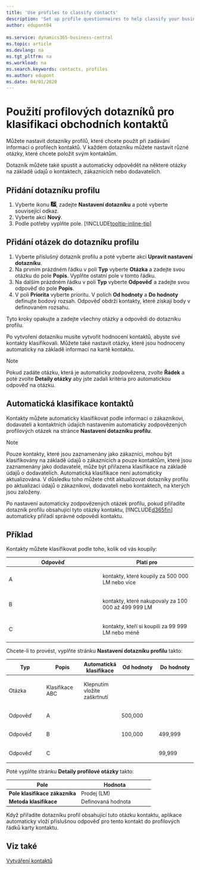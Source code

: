 ```yaml
---
title: 'Use profiles to classify contacts'
description: 'Set up profile questionnaires to help classify your business contacts'
author: edupont04

ms.service: dynamics365-business-central
ms.topic: article
ms.devlang: na
ms.tgt_pltfrm: na
ms.workload: na
ms.search.keywords: contacts, profiles
ms.author: edupont
ms.date: 04/01/2020
---
```


# Použití profilových dotazníků pro klasifikaci obchodních kontaktů
Můžete nastavit dotazníky profilů, které chcete použít při zadávání informací o profilech kontaktů. V každém dotazníku můžete nastavit různé otázky, které chcete položit svým kontaktům.

Dotazník můžete také spustit a automaticky odpovědět na některé otázky na základě údajů o kontaktech, zákaznících nebo dodavatelích.

## Přidání dotazníku profilu
1. Vyberte ikonu ![Žárovky, která otevře funkci Řekněte mi](media/ui-search/search_small.png "Řekněte mi, co chcete dělat"), zadejte **Nastavení dotazníku** a poté vyberte související odkaz.
2. Vyberte akci **Nový**.
3. Podle potřeby vyplňte pole. [!INCLUDE[tooltip-inline-tip](includes/tooltip-inline-tip_md.md)]

## Přidání otázek do dotazníku profilu
1. Vyberte příslušný dotazník profilu a poté vyberte akci **Upravit nastavení dotazníku**.
2. Na prvním prázdném řádku v poli **Typ** vyberte **Otázka** a zadejte svou otázku do pole **Popis**. Vyplňte ostatní pole v tomto řádku.
3. Na dalším prázdném řádku v poli **Typ** vyberte **Odpověď** a zadejte svou odpověď do pole **Popis**.
4. V poli **Priorita** vyberte prioritu. V polích **Od hodnoty** a **Do hodnoty** definujte bodový rozsah. Odpověď obdrží kontakty, které získají body v definovaném rozsahu.

Tyto kroky opakujte a zadejte všechny otázky a odpovědi do dotazníku profilu.

Po vytvoření dotazníku musíte vytvořit hodnocení kontaktů, abyste své kontakty klasifikovali. Můžete také nastavit otázky, které jsou hodnoceny automaticky na základě informací na kartě kontaktu.

> [!NOTE]
> Pokud zadáte otázku, která je automaticky zodpovězena, zvolte <STRONG>Řádek</STRONG> a poté zvolte <STRONG>Detaily otázky</STRONG> aby jste zadali kritéria pro automatickou odpověď na otázku.

## Automatická klasifikace kontaktů
Kontakty můžete automaticky klasifikovat podle informací o zákazníkovi, dodavateli a kontaktních údajích nastavením automaticky zodpovězených profilových otázek na stránce **Nastavení dotazníku profilu**.

> [!NOTE]
> Pouze kontakty, které jsou zaznamenány jako zákazníci, mohou být klasifikovány na základě údajů o zákaznících a pouze kontaktům, které jsou zaznamenány jako dodavatelé, může být přiřazena klasifikace na základě údajů o dodavatelích. Automatická klasifikace není automaticky aktualizována. V důsledku toho můžete chtít aktualizovat dotazníky profilu po aktualizaci údajů o zákazníkovi, dodavateli nebo kontaktech, na kterých jsou založeny.

Po nastavení automaticky zodpovězených otázek profilu, pokud přiřadíte dotazník profilu obsahující tyto otázky kontaktu, [!INCLUDE[d365fin](includes/d365fin_md.md)] automaticky přiřadí správné odpovědi kontaktu.

## Příklad
Kontakty můžete klasifikovat podle toho, kolik od vás koupily:

<table>
<colgroup>
<col style="width: 50%" />
<col style="width: 50%" />
</colgroup>
<thead>
<tr class="header">
<th><strong>Odpověď</strong></th>
<th><strong>Platí pro</strong></th>
</tr>
</thead>
<tbody>
<tr class="odd">
<td><p>A</p></td>
<td><p>kontakty, které koupily za 500 000 LM nebo více</p></td>
</tr>
<tr class="even">
<td><p>B</p></td>
<td><p>kontakty, které nakupovaly za 100 000 až 499 999 LM</p></td>
</tr>
<tr class="odd">
<td><p>C</p></td>
<td><p>kontakty, kteří si koupili za 99 999 LM nebo méně</p></td>
</tr>
</tbody>
</table>

Chcete-li to provést, vyplňte stránku **Nastavení dotazníku profilu** takto:


<table>
<colgroup>
<col style="width: 20%" />
<col style="width: 20%" />
<col style="width: 20%" />
<col style="width: 20%" />
<col style="width: 20%" />
</colgroup>
<thead>
<tr class="header">
<th><strong>Typ</strong></th>
<th><strong>Popis</strong></th>
<th><strong>Automatická klasifikace</strong></th>
<th><strong>Od hodnoty</strong></th>
<th><strong>Do hodnoty</strong></th>
</tr>
</thead>
<tbody>
<tr class="odd">
<td><p>Otázka</p></td>
<td><p>Klasifikace ABC</p></td>
<td><p>Klepnutím vložíte zaškrtnutí</p></td>
<td><p> </p></td>
<td><p> </p></td>
</tr>
<tr class="even">
<td><p>Odpověď</p></td>
<td><p>A</p></td>
<td><p> </p></td>
<td><p>500,000</p></td>
<td><p> </p></td>
</tr>
<tr class="odd">
<td><p>Odpověď</p></td>
<td><p>B</p></td>
<td><p> </p></td>
<td><p>100,000</p></td>
<td><p>499,999</p></td>
</tr>
<tr class="even">
<td><p>Odpověď</p></td>
<td><p>C</p></td>
<td><p> </p></td>
<td><p> </p></td>
<td><p>99,999</p></td>
</tr>
</tbody>
</table>

Poté vyplňte stránku **Detaily profilové otázky** takto:
<table>
<colgroup>
<col style="width: 50%" />
<col style="width: 50%" />
</colgroup>
<thead>
<tr class="header">
<th><strong>Pole</strong></th>
<th><strong>Hodnota</strong></th>
</tr>
</thead>
<tbody>
<tr>
<td><strong>Pole klasifikace zákazníka</strong></td>
<td><emphasis>Prodej (LM)</emphasis></td>
</tr>
<tr>
<td><strong>Metoda klasifikace</strong></td>
<td><emphasis>Definovaná hodnota</emphasis></td>
</tr>
</tbody>
</table>

Když přiřadíte dotazníku profil obsahující tuto otázku kontaktu, aplikace automaticky vloží příslušnou odpověď pro tento kontakt do profilových řádků karty kontaktu.

## Viz také
[Vytváření kontaktů](marketing-create-contact-companies.md)

